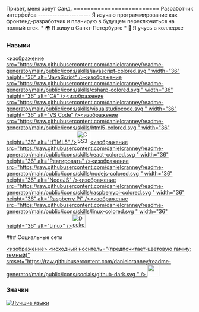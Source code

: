 Привет, меня зовут Саид. ========================= Разработчик интерфейса ---------------------- Я изучаю программирование как фронтенд-разработчик и планирую в будущем переключиться на полный стек. * 🌍 Я живу в Санкт-Петербурге * 🧠 Я учусь в колледже

### Навыки

<p align="left"> <a href="https://developer.mozilla.org/en-US/docs/Web/JavaScript" target="_blank" rel="noreferrer"><изображение src="https://raw.githubusercontent.com/danielcranney/readme-generator/main/public/icons/skills/javascript-colored.svg " width="36" height="36" alt="JavaScript" /></a><a href="https://docs.microsoft.com/en-us/dotnet/csharp/" target="_blank" rel="noreferrer"><изображение src="https://raw.githubusercontent.com/danielcranney/readme-generator/main/public/icons/skills/csharp-colored.svg " width="36" height="36" alt="C#" /></a><a href="https://code.visualstudio.com/" target="_blank" rel="noreferrer"><изображение src="https://raw.githubusercontent.com/danielcranney/readme-generator/main/public/icons/skills/visualstudiocode.svg " width="36" height="36" alt="VS Code" /></a><a href="https://developer.mozilla.org/en-US/docs/Glossary/HTML5" target="_blank" rel="noreferrer"><изображение src="https://raw.githubusercontent.com/danielcranney/readme-generator/main/public/icons/skills/html5-colored.svg " width="36" height="36" alt="HTML5" /></a><a href="https://www.w3.org/TR/CSS/#css " target="_blank" rel="noreferrer"><img src="https://raw.githubusercontent.com/danielcranney/readme-generator/main/public/icons/skills/css3-colored.svg " width="36" height="36" alt="CSS3" /></a><a href="https://reactjs.org/" target="_blank" rel="noreferrer"><изображение src="https://raw.githubusercontent.com/danielcranney/readme-generator/main/public/icons/skills/react-colored.svg " width="36" height="36" alt="Реагировать" /></a><a href="https://nodejs.org/en/" target="_blank" rel="noreferrer"><изображение src="https://raw.githubusercontent.com/danielcranney/readme-generator/main/public/icons/skills/nodejs-colored.svg " width="36" height="36" alt="NodeJS" /></a><a href="https://www.raspberrypi.org/" target="_blank" rel="noreferrer"><изображение src="https://raw.githubusercontent.com/danielcranney/readme-generator/main/public/icons/skills/raspberrypi-colored.svg " width="36" height="36" alt="Raspberry Pi" /></a><a href="https://www.linux.org" target="_blank" rel="noreferrer"><изображение src="https://raw.githubusercontent.com/danielcranney/readme-generator/main/public/icons/skills/linux-colored.svg " width="36" height="36" alt="Linux" /></a><a href="https://www.docker.com/" target="_blank" rel="noreferrer"><img src="https://raw.githubusercontent.com/danielcranney/readme-generator/main/public/icons/skills/docker-colored.svg" width="36" height="36" alt="Docker" /></a> </p>
### Социальные сети <p align="left"><a href="https://www.github.com/Essensetiv" target="_blank" rel="noreferrer"> <изображение> <исходный носитель="(предпочитает-цветовую гамму: темный)" srcset="https://raw.githubusercontent.com/danielcranney/readme-generator/main/public/icons/socials/github-dark.svg " /> <source media="(предпочитает-цветовая схема: светлая)" srcset="https://raw.githubusercontent.com/danielcranney/readme-generator/main/public/icons/socials/github.svg " /> <img src="https://raw.githubusercontent.com/danielcranney/readme-generator/main/public/icons/socials/github.svg" width="32" height="32" /> </picture> </a></p>

### Значки

<a href="https://github.com/Essensetiv" align="left"><img src="https://github-readme-stats.vercel.app/api/top-langs/?username=Essensetiv&langs_count=10&title_color=0891b2&text_color=ffffff&icon_color=0891b2&bg_color=1c1917&hide_border=true&locale=en&custom_title=Top%20%Languages " alt="Лучшие языки" /></a>
